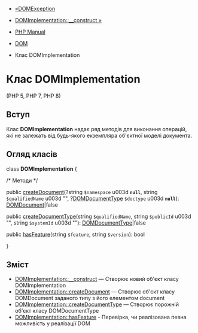 - [«DOMException](class.domexception.md)
- [DOMImplementation::\_\_construct
»](domimplementation.construct.md)

- [PHP Manual](index.md)
- [DOM](book.dom.md)
- Клас DOMImplementation

# Клас DOMImplementation

(PHP 5, PHP 7, PHP 8)

## Вступ

Клас **DOMImplementation** надає ряд методів для виконання
операцій, які не залежать від будь-якого екземпляра об'єктної моделі
документа.

## Огляд класів

class **DOMImplementation** {

/\* Методи \*/

public [createDocument](domimplementation.createdocument.md)(?string
`$namespace` u003d **`null`**, string `$qualifiedName` u003d "",
?[DOMDocumentType](class.domdocumenttype.md) `$doctype` u003d **`null`**):
[DOMDocument](class.domdocument.md)\|false

public
[createDocumentType](domimplementation.createdocumenttype.md)(string
`$qualifiedName`, string `$publicId` u003d "", string `$systemId` u003d ""):
[DOMDocumentType](class.domdocumenttype.md)\|false

public [hasFeature](domimplementation.hasfeature.md)(string
`$feature`, string `$version`): bool

}

## Зміст

- [DOMImplementation::\_\_construct](domimplementation.construct.md)
— Створює новий об'єкт класу DOMImplementation
- [DOMImplementation::createDocument](domimplementation.createdocument.md)
— Створює об'єкт класу DOMDocument заданого типу з його елементом
document
- [DOMImplementation::createDocumentType](domimplementation.createdocumenttype.md)
— Створює порожній об'єкт класу DOMDocumentType
- [DOMImplementation::hasFeature](domimplementation.hasfeature.md) -
Перевірка, чи реалізована певна можливість у реалізації DOM
